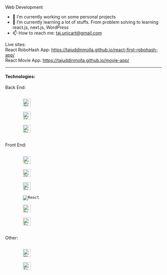 Web Development
- 👋 I’m currently working on some personal projects
- 👀 I’m currently learning a lot of stuffs. From problem solving to learning react.js, next.js, WordPress
- 📫 How to reach me: taj.unicart@gmail.com

Live sites:<br/>
React RoboHash App: https://tajuddinmolla.github.io/react-first-robohash-app/ 
<br/>
React Movie App: https://tajuddinmolla.github.io/movie-app/
<!---
TajuddinMolla/TajuddinMolla is a ✨ special ✨ repository because its `README.md` (this file) appears on your GitHub profile.
You can click the Preview link to take a look at your changes.
--->
<hr>
<h4>Technologies:</h4>
<p>Back End:</p>
    <div>
        <code>
        <img src="https://img.shields.io/badge/PHP-282C34?logo=PHP" alt="PHP" title="PHP" height="25" />
        </code>
        <code>
        <img src="https://img.shields.io/badge/Laravel-282C34?logo=Laravel" alt="CSS3" title="CSS3" height="25" />
        </code>
        <code>
        <img src="https://img.shields.io/badge/Node.Js-282C34?logo=Node.js" alt="Node.js" title="Node.js" height="25" />
        </code>
    </div>
<p>Front End:</p>
    <div>
        <code>
        <img src="https://img.shields.io/badge/JavaScript-282C34?logo=JavaScript" alt="JavaScript" title="JavaScript" height="25" />
        </code>
        <code>
        <img src="https://img.shields.io/badge/CSS3-282C34?logo=CSS3" alt="CSS3" title="CSS3" height="25" />
        </code>
        <code>
        <img src="https://img.shields.io/badge/Bootstrap-282C34?logo=Bootstrap" alt="Bootstrap" title="Bootstrap" height="25" />
        </code>
        <code>
        <img src="https://img.shields.io/badge/React-282C34?logo=Create%20React%20App" alt="React" title="React" height="v" />
        </code>
        <code>
        <img src="https://img.shields.io/badge/Next.js-282C34?logo=Next.js" alt="Next.js" title="Next.js" height="25" />
        </code>
        <code>
        <img src="https://img.shields.io/badge/Tailwind-282C34?logo=Tailwind%20CSS" alt="Tailwind CSS" title="Tailwind CSS" height="25" />
        </code>
    </div>
<p>Other:</p>
    <div>
        <code>
        <img src="https://img.shields.io/badge/WordPress-282C34?logo=WordPress" alt="WordPress" title="WordPress" height="25" />
        </code>
        <code>
        <img src="https://img.shields.io/badge/Firebase-282C34?logo=Firebase" alt="Firebase" title="Firebase" height="25" />
        </code>
    </div>
    
